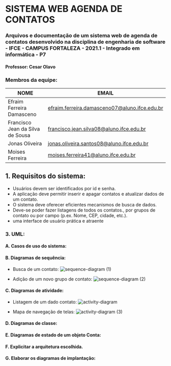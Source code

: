 # SISTEMA WEB AGENDA DE CONTATOS
### Arquivos e documentação de um sistema web de agenda de contatos desenvolvido na disciplina de engenharia de software - IFCE - CAMPUS FORTALEZA - 2021.1 - Integrado em informática - P7
#### Professor: Cesar Olavo

### Membros da equipe:
|NOME|EMAIL|
| -------- | -------- |
|Efraim Ferreira Damasceno|efraim.ferreira.damasceno07@aluno.ifce.edu.br|
|Francisco Jean da Silva de Sousa|francisco.jean.silva08@aluno.ifce.edu.br|
|Jonas Oliveira|jonas.oliveira.santos08@aluno.ifce.edu.br|
|Moises Ferreira|moises.ferreira41@aluno.ifce.edu.br|

## 1. Requisitos do sistema:

- Usuários devem ser identificados por id e senha.
- A aplicação deve permitir inserir e apagar contatos e atualizar dados de um contato.
- O sistema deve oferecer eficientes mecanismos de busca de dados.
- Deve-se poder fazer listagens de todos os contatos., por grupos de contato ou por campo (p.ex.
Nome, CEP, cidade, etc.).
- uma interface de usuário prática e atraente

### 3. UML:

#### A. Casos de uso do sistema:


#### B. Diagramas de sequência:

- Busca de um contato:
![sequence-diagram (1)](https://user-images.githubusercontent.com/71938841/125536959-d06e1916-2d62-4784-a4f1-ee670c910d5c.png)

- Adição de um novo grupo de contato:
![sequence-diagram (2)](https://user-images.githubusercontent.com/71938841/125537657-bb0c075e-f90f-4c51-9016-d9d86b8891c6.png)


#### C. Diagramas de atividade:

- Listagem de um dado contato:
![activity-diagram](https://user-images.githubusercontent.com/71938841/125543760-381cd994-aa43-4d67-9289-275388056059.png)

- Mapa de navegação de telas:
![activity-diagram (3)](https://user-images.githubusercontent.com/71938841/125556556-ff786299-276f-47da-a595-ba45d5f7b535.png)


#### D. Diagramas de classe:


#### E. Diagramas de estado de um objeto Conta:

#### F. Explicitar a arquitetura escolhida.

#### G. Elaborar os diagramas de implantação:
